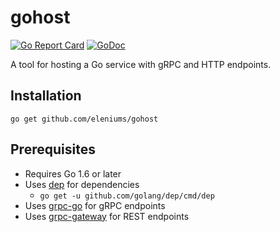 # gohost

[![Go Report Card](https://goreportcard.com/badge/github.com/eleniums/gohost)](https://goreportcard.com/report/github.com/eleniums/gohost) [![GoDoc](https://godoc.org/github.com/eleniums/gohost?status.svg)](https://godoc.org/github.com/eleniums/gohost)

A tool for hosting a Go service with gRPC and HTTP endpoints.

## Installation

```
go get github.com/eleniums/gohost
```

## Prerequisites

- Requires Go 1.6 or later
- Uses [dep](https://github.com/golang/dep) for dependencies
  - `go get -u github.com/golang/dep/cmd/dep`
- Uses [grpc-go](https://github.com/grpc/grpc-go) for gRPC endpoints
- Uses [grpc-gateway](https://github.com/grpc-ecosystem/grpc-gateway) for REST endpoints

